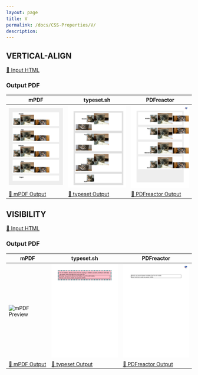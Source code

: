 ```yaml
---
layout: page
title: V
permalink: /docs/CSS-Properties/V/
description: 
---
```




## VERTICAL-ALIGN

[📄 Input HTML](/html/CSS%20Properties/V/vertical-align.html)

### Output PDF

| mPDF | typeset.sh | PDFreactor |
|---------|---------|---------|
| ![mPDF Preview](mpdf__html_CSS_Properties_V_vertical-align.html.png) | ![typeset Preview](typeset__html_CSS_Properties_V_vertical-align.html.png) | ![PDFreactor Preview](pdfreactor__html_CSS_Properties_V_vertical-align.html.png) |
| [📕 mPDF Output](mpdf__html_CSS_Properties_V_vertical-align.html.pdf) | [📕 typeset Output](typeset__html_CSS_Properties_V_vertical-align.html.pdf) | [📕 PDFreactor Output](pdfreactor__html_CSS_Properties_V_vertical-align.html.pdf) |

## VISIBILITY

[📄 Input HTML](/html/CSS%20Properties/V/visibility.html)

### Output PDF

| mPDF | typeset.sh | PDFreactor |
|---------|---------|---------|
| ![mPDF Preview](mpdf__html_CSS_Properties_V_visibility.html.png) | ![typeset Preview](typeset__html_CSS_Properties_V_visibility.html.png) | ![PDFreactor Preview](pdfreactor__html_CSS_Properties_V_visibility.html.png) |
| [📕 mPDF Output](mpdf__html_CSS_Properties_V_visibility.html.pdf) | [📕 typeset Output](typeset__html_CSS_Properties_V_visibility.html.pdf) | [📕 PDFreactor Output](pdfreactor__html_CSS_Properties_V_visibility.html.pdf) |


